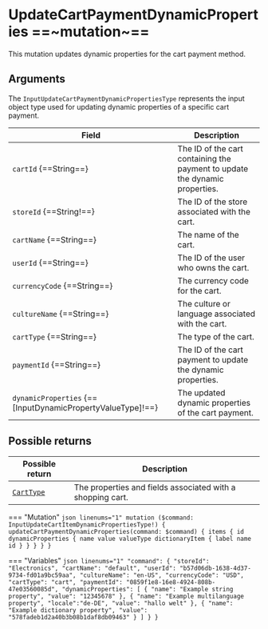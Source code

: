 # UpdateCartPaymentDynamicProperties ==~mutation~==

This mutation updates dynamic properties for the cart payment method.

## Arguments

The `InputUpdateCartPaymentDynamicPropertiesType` represents the input object type used for updating dynamic properties of a specific cart payment. 

| Field                          | Description                                                       |
|--------------------------------|-------------------------------------------------------------------|
| `cartId` {==String==}                  | The ID of the cart containing the payment to update the dynamic properties.       |
| `storeId` {==String!==}               | The ID of the store associated with the cart.                                |
| `cartName` {==String==}                | The name of the cart.                                                       |
| `userId` {==String==}                  | The ID of the user who owns the cart.                                        |
| `currencyCode` {==String==}            | The currency code for the cart.                                             |
| `cultureName` {==String==}             | The culture or language associated with the cart.                            |
| `cartType` {==String==}                | The type of the cart.                                                       |
| `paymentId` {==String==}               | The ID of the cart payment to update the dynamic properties.                       |
| `dynamicProperties` {==[InputDynamicPropertyValueType]!==} | The updated dynamic properties of the cart payment.                          |

## Possible returns

| Possible return                                          	| Description                                                 	|
|---------------------------------------------------------	|------------------------------------------------------------	|
| [`CartType`](../objects/cart-type.md)                   	|  The properties and fields associated with a shopping cart.  	|


=== "Mutation"
    ```json linenums="1"
    mutation ($command: InputUpdateCartItemDynamicPropertiesType!)
    {
        updateCartPaymentDynamicProperties(command: $command)
        {
            items
            {
                id
                dynamicProperties
                {
                    name
                    value
                    valueType
                    dictionaryItem
                    {
                        label
                        name
                        id
                    }
                }
            }
        }
    }
    ```

=== "Variables"
    ```json linenums="1"
    "command": {
        "storeId": "Electronics",
        "cartName": "default",
        "userId": "b57d06db-1638-4d37-9734-fd01a9bc59aa",
        "cultureName": "en-US",
        "currencyCode": "USD",
        "cartType": "cart",
        "paymentId": "0859f1e8-16e8-4924-808b-47e03560085d",
        "dynamicProperties": [
            {
                "name": "Example string property",
                "value": "12345678"
            },
            {
                "name": "Example multilanguage property",
                "locale":"de-DE",
                "value": "hallo welt"
            },
            {
                "name": "Example dictionary property",
                "value": "578fadeb1d2a40b3b08b1daf8db09463"
            }
        ]
    }
    }
    ```